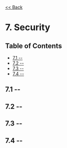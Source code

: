 [<< Back](../../openstack)

# 7. Security

## Table of Contents
* [7.1 --](#7.1)
* [7.2 --](#7.2)
* [7.3 --](#7.3)
* [7.4 --](#7.4)

<a name="7.1"></a>
## 7.1 --

<a name="7.2"></a>
## 7.2 --

<a name="7.3"></a>
## 7.3 --

<a name="7.4"></a>
## 7.4 --